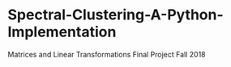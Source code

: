 # Spectral-Clustering-A-Python-Implementation
Matrices and Linear Transformations Final Project Fall 2018
